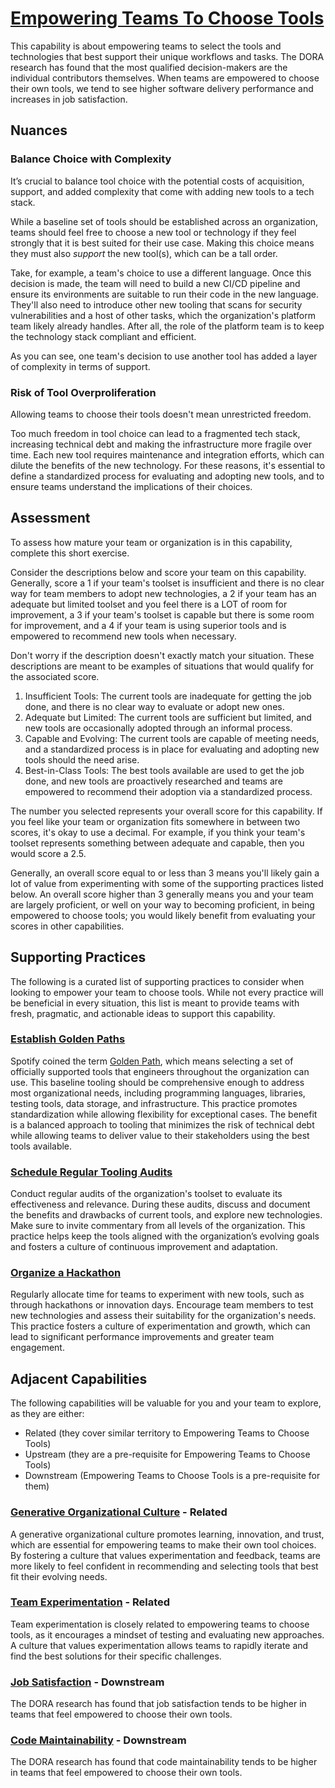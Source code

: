 # [Empowering Teams To Choose Tools](https://dora.dev/capabilities/teams-empowered-to-choose-tools/)

This capability is about empowering teams to select the tools and technologies that best support their unique workflows and tasks. The DORA research has found that the most qualified decision-makers are the individual contributors themselves. When teams are empowered to choose their own tools, we tend to see higher software delivery performance and increases in job satisfaction.

## Nuances

### Balance Choice with Complexity

It’s crucial to balance tool choice with the potential costs of acquisition, support, and added complexity that come with adding new tools to a tech stack.

While a baseline set of tools should be established across an organization, teams should feel free to choose a new tool or technology if they feel strongly that it is best suited for their use case. Making this choice means they must also _support_ the new tool(s), which can be a tall order.

Take, for example, a team's choice to use a different language. Once this decision is made, the team will need to build a new CI/CD pipeline and ensure its environments are suitable to run their code in the new language. They'll also need to introduce other new tooling that scans for security vulnerabilities and a host of other tasks, which the organization's platform team likely already handles. After all, the role of the platform team is to keep the technology stack compliant and efficient.

As you can see, one team's decision to use another tool has added a layer of complexity in terms of support.

### Risk of Tool Overproliferation

Allowing teams to choose their tools doesn't mean unrestricted freedom.

Too much freedom in tool choice can lead to a fragmented tech stack, increasing technical debt and making the infrastructure more fragile over time. Each new tool requires maintenance and integration efforts, which can dilute the benefits of the new technology. For these reasons, it's essential to define a standardized process for evaluating and adopting new tools, and to ensure teams understand the implications of their choices.

## Assessment

To assess how mature your team or organization is in this capability, complete this short exercise.

Consider the descriptions below and score your team on this capability. Generally, score a 1 if your team's toolset is insufficient and there is no clear way for team members to adopt new technologies, a 2 if your team has an adequate but limited toolset and you feel there is a LOT of room for improvement, a 3 if your team's toolset is capable but there is some room for improvement, and a 4 if your team is using superior tools and is empowered to recommend new tools when necessary.

Don't worry if the description doesn't exactly match your situation. These descriptions are meant to be examples of situations that would qualify for the associated score.

1. Insufficient Tools: The current tools are inadequate for getting the job done, and there is no clear way to evaluate or adopt new ones.
2. Adequate but Limited: The current tools are sufficient but limited, and new tools are occasionally adopted through an informal process.
3. Capable and Evolving: The current tools are capable of meeting needs, and a standardized process is in place for evaluating and adopting new tools should the need arise.
4. Best-in-Class Tools: The best tools available are used to get the job done, and new tools are proactively researched and teams are empowered to recommend their adoption via a standardized process.

The number you selected represents your overall score for this capability. If you feel like your team or organization fits somewhere in between two scores, it's okay to use a decimal. For example, if you think your team's toolset represents something between adequate and capable, then you would score a 2.5.

Generally, an overall score equal to or less than 3 means you'll likely gain a lot of value from experimenting with some of the supporting practices listed below. An overall score higher than 3 generally means you and your team are largely proficient, or well on your way to becoming proficient, in being empowered to choose tools; you would likely benefit from evaluating your scores in other capabilities.

## Supporting Practices

The following is a curated list of supporting practices to consider when looking to empower your team to choose tools. While not every practice will be beneficial in every situation, this list is meant to provide teams with fresh, pragmatic, and actionable ideas to support this capability.

### [Establish Golden Paths](/practices/establish-golden-paths.md)

Spotify coined the term [Golden Path](https://engineering.atspotify.com/2020/08/how-we-use-golden-paths-to-solve-fragmentation-in-our-software-ecosystem/), which means selecting a set of officially supported tools that engineers throughout the organization can use. This baseline tooling should be comprehensive enough to address most organizational needs, including programming languages, libraries, testing tools, data storage, and infrastructure. This practice promotes standardization while allowing flexibility for exceptional cases. The benefit is a balanced approach to tooling that minimizes the risk of technical debt while allowing teams to deliver value to their stakeholders using the best tools available.

### [Schedule Regular Tooling Audits](/practices/schedule-regular-tooling-audits.md)

Conduct regular audits of the organization's toolset to evaluate its effectiveness and relevance. During these audits, discuss and document the benefits and drawbacks of current tools, and explore new technologies. Make sure to invite commentary from all levels of the organization. This practice helps keep the tools aligned with the organization’s evolving goals and fosters a culture of continuous improvement and adaptation.

### [Organize a Hackathon](/practices/schedule-time-for-experimentation.md)

Regularly allocate time for teams to experiment with new tools, such as through hackathons or innovation days. Encourage team members to test new technologies and assess their suitability for the organization's needs. This practice fosters a culture of experimentation and growth, which can lead to significant performance improvements and greater team engagement.

## Adjacent Capabilities

The following capabilities will be valuable for you and your team to explore, as they are either:

- Related (they cover similar territory to Empowering Teams to Choose Tools)
- Upstream (they are a pre-requisite for Empowering Teams to Choose Tools)
- Downstream (Empowering Teams to Choose Tools is a pre-requisite for them)

### [Generative Organizational Culture](/capabilities/generative-organizational-culture.md) - Related

A generative organizational culture promotes learning, innovation, and trust, which are essential for empowering teams to make their own tool choices. By fostering a culture that values experimentation and feedback, teams are more likely to feel confident in recommending and selecting tools that best fit their evolving needs.

### [Team Experimentation](/capabilities/team-experimentation.md) - Related

Team experimentation is closely related to empowering teams to choose tools, as it encourages a mindset of testing and evaluating new approaches. A culture that values experimentation allows teams to rapidly iterate and find the best solutions for their specific challenges.

### [Job Satisfaction](/capabilities/job-satisfaction.md) - Downstream

The DORA research has found that job satisfaction tends to be higher in teams that feel empowered to choose their own tools.

### [Code Maintainability](/capabilities/code-maintainability.md) - Downstream

The DORA research has found that code maintainability tends to be higher in teams that feel empowered to choose their own tools.
